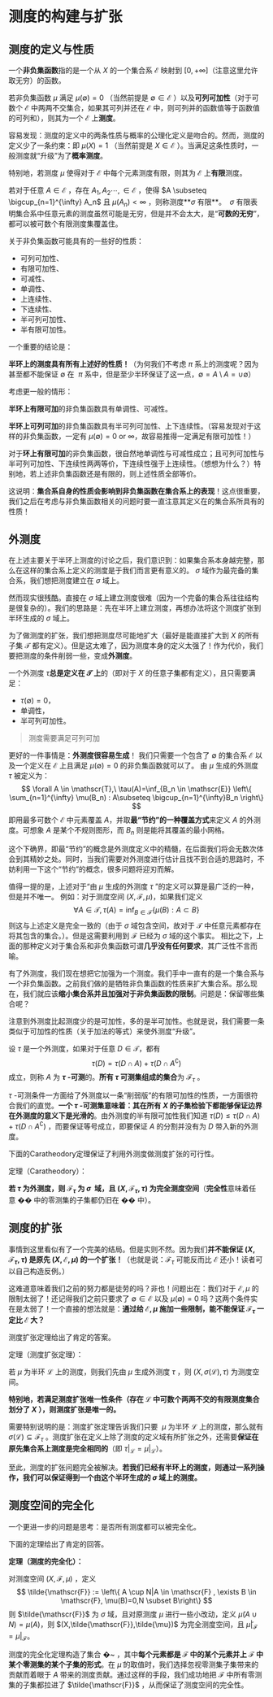 # 测度的构建与扩张

## 测度的定义与性质

一个**非负集函数**指的是一个从 $X$ 的一个集合系 $\mathscr{E}$ 映射到 $[0,+\infty]$（注意这里允许取无穷）的函数。

若非负集函数 $\mu$ 满足 $\mu(\emptyset)=0$ （当然前提是 $\emptyset \in \mathscr{E}$ ）以及**可列可加性**（对于可数个 $\mathscr{E}$ 中两两不交集合，如果其可列并还在 $\mathscr{E}$ 中，则可列并的函数值等于函数值的可列和），则其为一个 $\mathscr{E}$ 上**测度**。

容易发现：测度的定义中的两条性质与概率的公理化定义是吻合的。然而，测度的定义少了一条约束：即 $\mu(X)=1$ （当然前提是 $X \in \mathscr{E}$ ）。当满足这条性质时，一般测度就“升级”为了**概率测度**。

特别地，若测度 $\mu$ 使得对于 $\mathscr{E}$ 中每个元素测度有限，则其为 $\mathscr{E}$ 上**有限**测度。

若对于任意 $A \in \mathscr{E}$ ，存在 $A_{1},A_{2}\cdots,\in \mathscr{E}$ ，使得 $A \subseteq \bigcup_{n=1}^{\infty} A_n$ 且 $\mu(A_n)<\infty$ ，则称测度**$\sigma$ 有限**。 
$\sigma$ 有限表明集合系中任意元素的测度虽然可能是无穷，但是并不会太大，是“**可数的无穷**”，都可以被可数个有限测度集覆盖住。

关于非负集函数可能具有的一些好的性质：

+ 可列可加性、
+ 有限可加性、
+ 可减性、
+ 单调性、
+ 上连续性、
+ 下连续性、
+ 半可列可加性、
+ 半有限可加性。

一个重要的结论是：

**半环上的测度具有所有上述好的性质！**（为何我们不考虑 $\pi$ 系上的测度呢？因为甚至都不能保证 $\emptyset$ 在  $\pi$ 系中，但是至少半环保证了这一点，$\emptyset=A \setminus A=\cup \emptyset$）

考虑更一般的情形：

**半环上有限可加**的非负集函数具有单调性、可减性。

**半环上可列可加**的非负集函数具有半可列可加性、上下连续性。（容易发现对于这样的非负集函数，一定有 $\mu(\emptyset)=0\ \text{or} \ \infty$，故容易推得一定满足有限可加性！）

对于**环上有限可加**的非负集函数，很自然地单调性与可减性成立；且可列可加性与半可列可加性、下连续性两两等价，下连续性强于上连续性。（想想为什么？）特别地，若上述非负集函数还是有限的，则上述性质全部等价。

这说明：**集合系自身的性质会影响到非负集函数在集合系上的表现**！这点很重要，我们之后在考虑与非负集函数相关的问题时要一直注意其定义在的集合系所具有的性质！

## 外测度

在上述主要关于半环上测度的讨论之后，我们意识到：如果集合系本身越完整，那么在这样的集合系上定义的测度是于我们而言更有意义的。 $\sigma$ 域作为最完备的集合系，我们想把测度建立在 $\sigma$ 域上。

然而现实很残酷。直接在 $\sigma$ 域上建立测度很难（因为一个完备的集合系往往结构是很复杂的）。我们的思路是：先在半环上建立测度，再想办法将这个测度扩张到半环生成的 $\sigma$ 域上。

为了做测度的扩张，我们想把测度尽可能地扩大（最好是能直接扩大到 $X$ 的所有子集 $\mathscr{T}$ 都有定义）。但是这太难了，因为测度本身的定义太强了！作为代价，我们要把测度的条件削弱一些，变成**外测度**。

一个外测度 $\tau$**总是定义在 $\mathscr{T}$ 上**的（即对于 $X$ 的任意子集都有定义），且只需要满足：

+  $\tau(\emptyset)=0$，
+ 单调性，
+ 半可列可加性。

> 测度需要满足可列可加

更好的一件事情是：**外测度很容易生成**！
我们只需要一个包含了 $\emptyset$ 的集合系 $\mathscr{E}$ 以及一个定义在 $\mathscr{E}$ 上且满足 $\mu(\emptyset)=0$ 的非负集函数就可以了。
由 $\mu$ 生成的外测度 $\tau$ 被定义为： 
$$ \forall A \in \mathscr{T},\ \tau(A)=\inf_{B_n \in \mathscr{E}}  \left\{ \sum_{n=1}^{\infty} \mu(B_n) : A\subseteq \bigcup_{n=1}^{\infty}B_n \right\} $$
即用最多可数个 $\mathscr{E}$ 中元素覆盖 $A$，并取**最“节约”的一种覆盖方式**来定义 $A$ 的外测度。可想象 $A$ 是某个不规则图形，而 $B_n$ 则是能将其覆盖的最小网格。

这个下确界，即最“节约”的概念是外测度定义中的精髓，在后面我们将会无数次体会到其精妙之处。同时，当我们需要对外测度进行估计且找不到合适的思路时，不妨利用一下这个“节约”的概念，很多问题将迎刃而解。

值得一提的是，上述对于“由 $\mu$ 生成的外测度 $\tau$ ”的定义可以算是最广泛的一种，但是并不唯一。
例如：对于测度空间 $(X,\mathscr{F},\mu)$，如果我们定义 
$$ \forall A \in \mathscr{T}, \tau(A)=\inf_{B \in \mathscr{F}} \left\{ \mu(B):A \subset B  \right\}$$
则这与上述定义是完全一致的（由于 $\sigma$ 域包含空间，故对于 $\mathscr{T}$ 中任意元素都存在将其包含的集合。）。但是这需要利用到 $\mathscr{F}$ 已经为 $\sigma$ 域的这个事实。
相比之下，上面的那种定义对于集合系和非负集函数可谓**几乎没有任何要求**，其广泛性不言而喻。

有了外测度，我们现在想把它加强为一个测度。我们手中一直有的是一个集合系与一个非负集函数。之前我们做的是牺牲非负集函数的性质来扩大集合系。那么现在，我们就应该**缩小集合系并且加强对于非负集函数的限制**。问题是：保留哪些集合呢？

注意到外测度比起测度少的是可加性，多的是半可加性。也就是说，我们需要一条类似于可加性的性质（关于加法的等式）来使外测度“升级”。

设 $\tau$ 是一个外测度，如果对于任意 $D \in \mathscr{T}$，都有
$$ \tau(D)=\tau(D \cap A)+\tau(D \cap A^{\complement}) $$
成立，则称 $A$ 为 **$\tau$ -可测**的。**所有 $\tau$ 可测集组成的集合**为 $\mathscr{F}_{\tau}$ 。

$\tau$ -可测条件一方面给了外测度以一条“削弱版”的有限可加性的性质，一方面很符合我们的直觉。**一个 $\tau$ -可测集意味着：其在所有 $X$ 的子集检验下都能够保证边界在外测度的意义下是光滑的**。由外测度的半有限可加性我们知道 $\tau(D)\leq\tau(D \cap A)+\tau(D \cap A^{\complement})$ ，而要保证等号成立，即要保证 $A$ 的分割并没有为 $D$ 带入新的外测度。

下面的Caratheodory定理保证了利用外测度做测度扩张的可行性。

定理（Caratheodory）：

**若 $\tau$ 为外测度，则 $\mathscr{F}_{\tau}$ 为 $\sigma$  域，且 $(X,\mathscr{F}_{\tau},\tau)$ 为完全测度空间**（**完全性**意味着任意 �� 中的零测集的子集都仍旧在 �� 中）。



## 测度的扩张 

事情到这里看似有了一个完美的结局。但是实则不然。因为我们**并不能保证 $(X,\mathscr{F}_{\tau},\tau)$ 是原先 $(X,\mathscr{E},\mu)$ 的一个扩张！**（也就是说：$\mathscr{F}_{\tau}$ 可能反而比 $\mathscr{E}$ 还小！读者可以自己构造反例。）

这难道意味着我们之前的努力都是徒劳的吗？非也！问题出在：我们对于 $\mathscr{E},\mu$ 的限制太弱了！还记得我们之前只要求了 $\emptyset \in \mathscr{E}$ 以及 $\mu(\emptyset)=0$ 吗？这两个条件实在是太弱了！一个直接的想法就是：**通过给 $\mathscr{E},\mu$ 施加一些限制，能不能保证 $\mathscr{F}_{\tau}$ 一定比 $\mathscr{E}$ 大？**

测度扩张定理给出了肯定的答案。

定理（测度扩张定理）：

若 $\mu$ 为半环 $\mathscr{L}$ 上的测度，则我们先由 $\mu$ 生成外测度 $\tau$ ，则 $(X,\sigma(\mathscr{L}),\tau)$ 为测度空间。

**特别地，若满足测度扩张唯一性条件（存在 $\mathscr{L}$ 中可数个两两不交的有限测度集合划分了 $X$ ），则测度扩张是唯一的。**

需要特别说明的是：测度扩张定理告诉我们只要  $\mu$ 为半环 $\mathscr{L}$ 上的测度，那么就有 $\sigma(\mathscr{L}) \subseteq \mathscr{F}_{\tau}$ 。测度扩张在定义上除了测度的定义域有所扩张之外，还需要**保证在原先集合系上测度是完全相同的**（即 $\tau|_{\mathscr{L}}=\mu|_{\mathscr{L}}$）。

至此，测度的扩张问题完全被解决。**若我们已经有半环上的测度，则通过一系列操作，我们可以保证得到一个由这个半环生成的 $\sigma$ 域上的测度。**

## 测度空间的完全化

一个更进一步的问题是思考：是否所有测度都可以被完全化。

下面的定理给出了肯定的回答。

**定理（测度的完全化）：**

对测度空间 $(X,\mathscr{F},\mu)$ ，定义 
$$ \tilde{\mathscr{F}} :=  \left\{ A \cup N|A \in \mathscr{F} , \exists B \in \mathscr{F}, \mu(B)=0,N \subset B\right\} $$
则 $\tilde{\mathscr{F}}$ 为 $\sigma$ 域，且对原测度 $\mu$ 进行一些小改动，定义 $\tilde{\mu}(A \cup N)= \mu(A)$，则 $(X,\tilde{\mathscr{F}},\tilde{\mu})$ 为完全测度空间，且 $\tilde{\mu}|_{\mathscr{F}}=\mu|_{\mathscr{F}}$。

测度的完全化定理构造了集合 �~ ，其中**每个元素都是 $\mathscr{F}$ 中的某个元素并上 $\mathscr{F}$ 中某个零测集的某个子集的形式**。在 $\tilde{\mu}$ 的取值时，我们选择忽视零测集子集带来的贡献而着眼于 $A$ 带来的测度贡献。通过这样的手段，我们成功地把 $\mathscr{F}$ 中所有零测集的子集都拉进了 $\tilde{\mathscr{F}}$ ，从而保证了测度空间的完全性。

